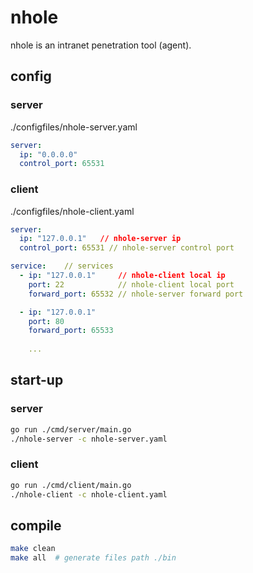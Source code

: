 # nhole

nhole is an intranet penetration tool (agent).

## config

### server

./configfiles/nhole-server.yaml

```yaml
server:
  ip: "0.0.0.0"
  control_port: 65531
```

### client

./configfiles/nhole-client.yaml

```yaml
server:
  ip: "127.0.0.1"   // nhole-server ip
  control_port: 65531 // nhole-server control port

service:    // services
  - ip: "127.0.0.1"     // nhole-client local ip
    port: 22            // nhole-client local port
    forward_port: 65532 // nhole-server forward port

  - ip: "127.0.0.1"
    port: 80
    forward_port: 65533
    
    ...
```

## start-up

### server

```bash
go run ./cmd/server/main.go
./nhole-server -c nhole-server.yaml
```

### client

```bash
go run ./cmd/client/main.go
./nhole-client -c nhole-client.yaml
```

## compile

```bash
make clean
make all  # generate files path ./bin
```